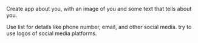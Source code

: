 Create app about you, with an image of you and some text that tells about you. 

Use list for details like phone number, email, and other social media. try to use logos of social media platforms.